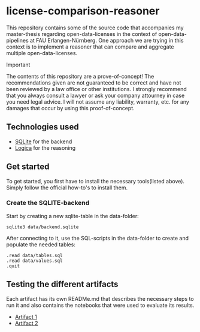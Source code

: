 # license-comparison-reasoner
This repository contains some of the source code that accompanies my master-thesis regarding open-data-licenses in the context of open-data-pipelines at FAU Erlangen-Nürnberg.
One approach we are trying in this context is to implement a reasoner that can compare and aggregate multiple open-data-licenses.

> [!IMPORTANT]
> The contents of this repository are a prove-of-concept! The recommendations given are not guaranteed to be correct and have not been reviewed by a law office or other institutions.
> I strongly recommend that you always consult a lawyer or ask your company attourney in case you need legal advice. I will not assume any liability, warranty, etc. for any damages that occur by using this proof-of-concept.

## Technologies used
* [SQLite](https://sqlite.org/index.html) for the backend
* [Logica](https://logica.dev/) for the reasoning

## Get started

To get started, you first have to install the necessary tools(listed above). Simply follow the official how-to's to install them.

### Create the SQLITE-backend
Start by creating a new sqlite-table in the data-folder:
```pwsh
sqlite3 data/backend.sqlite
```

After connecting to it, use the SQL-scripts in the data-folder to create and populate the needed tables:
```pwsh
.read data/tables.sql
.read data/values.sql
.quit
```

## Testing the different artifacts
Each artifact has its own READMe.md that describes the necessary steps to run it and also contains the notebooks that were used to evaluate its results.
* [Artifact 1](/artifact_01/)
* [Artifact 2](/artifact_02/)